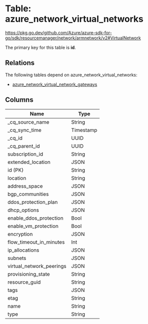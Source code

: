 # Table: azure_network_virtual_networks

https://pkg.go.dev/github.com/Azure/azure-sdk-for-go/sdk/resourcemanager/network/armnetwork/v2#VirtualNetwork

The primary key for this table is **id**.

## Relations

The following tables depend on azure_network_virtual_networks:
  - [azure_network_virtual_network_gateways](azure_network_virtual_network_gateways.md)

## Columns
| Name          | Type          |
| ------------- | ------------- |
|_cq_source_name|String|
|_cq_sync_time|Timestamp|
|_cq_id|UUID|
|_cq_parent_id|UUID|
|subscription_id|String|
|extended_location|JSON|
|id (PK)|String|
|location|String|
|address_space|JSON|
|bgp_communities|JSON|
|ddos_protection_plan|JSON|
|dhcp_options|JSON|
|enable_ddos_protection|Bool|
|enable_vm_protection|Bool|
|encryption|JSON|
|flow_timeout_in_minutes|Int|
|ip_allocations|JSON|
|subnets|JSON|
|virtual_network_peerings|JSON|
|provisioning_state|String|
|resource_guid|String|
|tags|JSON|
|etag|String|
|name|String|
|type|String|